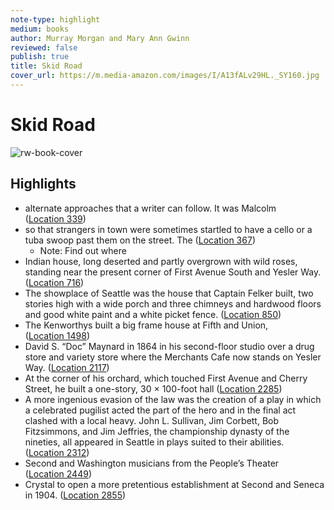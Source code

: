 ```yaml
---
note-type: highlight
medium: books
author: Murray Morgan and Mary Ann Gwinn
reviewed: false
publish: true
title: Skid Road
cover_url: https://m.media-amazon.com/images/I/A13fALv29HL._SY160.jpg
---
```

# Skid Road

![rw-book-cover](https://m.media-amazon.com/images/I/A13fALv29HL._SY160.jpg)

## Highlights
- alternate approaches that a writer can follow. It was Malcolm ([Location 339](https://readwise.io/to_kindle?action=open&asin=B07B6L86KL&location=339))
- so that strangers in town were sometimes startled to have a cello or a tuba swoop past them on the street. The ([Location 367](https://readwise.io/to_kindle?action=open&asin=B07B6L86KL&location=367))
    - Note: Find out where
- Indian house, long deserted and partly overgrown with wild roses, standing near the present corner of First Avenue South and Yesler Way. ([Location 716](https://readwise.io/to_kindle?action=open&asin=B07B6L86KL&location=716))
- The showplace of Seattle was the house that Captain Felker built, two stories high with a wide porch and three chimneys and hardwood floors and good white paint and a white picket fence. ([Location 850](https://readwise.io/to_kindle?action=open&asin=B07B6L86KL&location=850))
- The Kenworthys built a big frame house at Fifth and Union, ([Location 1498](https://readwise.io/to_kindle?action=open&asin=B07B6L86KL&location=1498))
- David S. “Doc” Maynard in 1864 in his second-floor studio over a drug store and variety store where the Merchants Cafe now stands on Yesler Way. ([Location 2117](https://readwise.io/to_kindle?action=open&asin=B07B6L86KL&location=2117))
- At the corner of his orchard, which touched First Avenue and Cherry Street, he built a one-story, 30 × 100-foot hall ([Location 2285](https://readwise.io/to_kindle?action=open&asin=B07B6L86KL&location=2285))
- A more ingenious evasion of the law was the creation of a play in which a celebrated pugilist acted the part of the hero and in the final act clashed with a local heavy. John L. Sullivan, Jim Corbett, Bob Fitzsimmons, and Jim Jeffries, the championship dynasty of the nineties, all appeared in Seattle in plays suited to their abilities. ([Location 2312](https://readwise.io/to_kindle?action=open&asin=B07B6L86KL&location=2312))
- Second and Washington musicians from the People’s Theater ([Location 2449](https://readwise.io/to_kindle?action=open&asin=B07B6L86KL&location=2449))
- Crystal to open a more pretentious establishment at Second and Seneca in 1904. ([Location 2855](https://readwise.io/to_kindle?action=open&asin=B07B6L86KL&location=2855))
